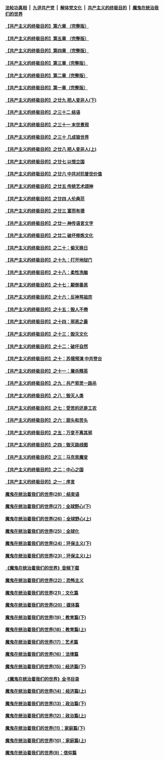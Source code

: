 ####  [法轮功真相](../../../../basic/blob/master/README.md?t=10020139) &nbsp;|&nbsp; [九评共产党](../../../../9ping.md/blob/master/README.md?t=10020139) &nbsp;|&nbsp; [解体党文化](../../../../jtdwh.md/blob/master/README.md?t=10020139)  &nbsp;|&nbsp; [共产主义的终极目的](../../../../gczydzjmd.md/blob/master/README.md?t=10020139) &nbsp;|&nbsp; [魔鬼在统治我们的世界](../../../../mgztzwmdsj.md/blob/master/README.md?t=10020139) 

#### [【共产主义的终极目的】第六章 （完整版）](../pages/nsc422/n11428913.md?t=10020139) 

#### [【共产主义的终极目的】第五章 （完整版）](../pages/nsc422/n11428912.md?t=10020139) 

#### [【共产主义的终极目的】第四章 （完整版）](../pages/nsc422/n11428907.md?t=10020139) 

#### [【共产主义的终极目的】第三章（完整版）](../pages/nsc422/n11428848.md?t=10020139) 

#### [【共产主义的终极目的】第二章（完整版）](../pages/nsc422/n11428831.md?t=10020139) 

#### [【共产主义的终极目的】第一章（完整版）](../pages/nsc422/n11417651.md?t=10020139) 

#### [【共产主义的终极目的】之廿九 把人变非人(下)](../pages/nsc422/n11344140.md?t=10020139) 

#### [【共产主义的终极目的】之三十二 结语](../pages/nsc422/n11360535.md?t=10020139) 

#### [【共产主义的终极目的】之三十一 末世景观](../pages/nsc422/n11351129.md?t=10020139) 

#### [【共产主义的终极目的】之三十 几成狼世界](../pages/nsc422/n11348280.md?t=10020139) 

#### [【共产主义的终极目的】之廿八 把人变非人(上)](../pages/nsc422/n11340492.md?t=10020139) 

#### [【共产主义的终极目的】之廿七 以恨立国](../pages/nsc422/n11336944.md?t=10020139) 

#### [【共产主义的终极目的】之廿六 中共对抗普世价值](../pages/nsc422/n11324785.md?t=10020139) 

#### [【共产主义的终极目的】之廿五 传统艺术颂神](../pages/nsc422/n11296396.md?t=10020139) 

#### [【共产主义的终极目的】之廿四 人伦典范](../pages/nsc422/n11296397.md?t=10020139) 

#### [【共产主义的终极目的】之廿三 富而有德](../pages/nsc422/n11283598.md?t=10020139) 

#### [【共产主义的终极目的】之廿一 神传语言文字](../pages/nsc422/n11263265.md?t=10020139) 

#### [【共产主义的终极目的】之廿二 破坏修炼文化](../pages/nsc422/n11245728.md?t=10020139) 

#### [【共产主义的终极目的】之二十：偷天换日](../pages/nsc422/n11238846.md?t=10020139) 

#### [【共产主义的终极目的】之十九：打开地狱门](../pages/nsc422/n11206376.md?t=10020139) 

#### [【共产主义的终极目的】之十八：柔性洗脑](../pages/nsc422/n11199994.md?t=10020139) 

#### [【共产主义的终极目的】之十七：颠倒善恶](../pages/nsc422/n11179782.md?t=10020139) 

#### [【共产主义的终极目的】之十六：反神骂祖宗](../pages/nsc422/n11166798.md?t=10020139) 

#### [【共产主义的终极目的】之十五：毁人不倦](../pages/nsc422/n11166792.md?t=10020139) 

#### [【共产主义的终极目的】之十四：邪恶之最](../pages/nsc422/n11150249.md?t=10020139) 

#### [【共产主义的终极目的】之十三：毁灭文化](../pages/nsc422/n11135227.md?t=10020139) 

#### [【共产主义的终极目的】之十二：破坏自然](../pages/nsc422/n11135214.md?t=10020139) 

#### [【共产主义的终极目的】之十：苏俄预演 中共登台](../pages/nsc422/n11118424.md?t=10020139) 

#### [【共产主义的终极目的】之十一：屠杀精英](../pages/nsc422/n11118442.md?t=10020139) 

#### [【共产主义的终极目的】之九：共产邪灵一路杀](../pages/nsc422/n11114139.md?t=10020139) 

#### [【共产主义的终极目的】之八：毁灭人类](../pages/nsc422/n11108503.md?t=10020139) 

#### [【共产主义的终极目的】之七：受苦的还是工农](../pages/nsc422/n11101809.md?t=10020139) 

#### [【共产主义的终极目的】之六：甜头和苦头](../pages/nsc422/n11096971.md?t=10020139) 

#### [【共产主义的终极目的】之五：万变不离其邪](../pages/nsc422/n11091285.md?t=10020139) 

#### [【共产主义的终极目的】之四：毁灭路线图](../pages/nsc422/n11086284.md?t=10020139) 

#### [【共产主义的终极目的】之三：马克思魔变](../pages/nsc422/n11061941.md?t=10020139) 

#### [【共产主义的终极目的】之二：中心之国](../pages/nsc422/n11047728.md?t=10020139) 

#### [【共产主义的终极目的】之一：序言](../pages/nsc422/n11086077.md?t=10020139) 

#### [魔鬼在统治着我们的世界(28)：结束语](../pages/nsc422/n10936246.md?t=10020139) 

#### [魔鬼在统治着我们的世界(27)：全球野心(下)](../pages/nsc422/n10928319.md?t=10020139) 

#### [魔鬼在统治着我们的世界(26)：全球野心(上)](../pages/nsc422/n10900318.md?t=10020139) 

#### [魔鬼在统治着我们的世界(25)：全球化](../pages/nsc422/n10788205.md?t=10020139) 

#### [魔鬼在统治着我们的世界(24)：环保主义(下)](../pages/nsc422/n10695307.md?t=10020139) 

#### [魔鬼在统治着我们的世界(23)：环保主义(上)](../pages/nsc422/n10688613.md?t=10020139) 

#### [《魔鬼在统治着我们的世界》音频下载](../pages/nsc422/n10635553.md?t=10020139) 

#### [魔鬼在统治着我们的世界(22)：恐怖主义](../pages/nsc422/n10614727.md?t=10020139) 

#### [魔鬼在统治着我们的世界(21)：文化篇](../pages/nsc422/n10597706.md?t=10020139) 

#### [魔鬼在统治着我们的世界(20)：媒体篇](../pages/nsc422/n10586579.md?t=10020139) 

#### [魔鬼在统治着我们的世界(19)：教育篇(下)](../pages/nsc422/n10564808.md?t=10020139) 

#### [魔鬼在统治着我们的世界(18)：教育篇(上)](../pages/nsc422/n10526970.md?t=10020139) 

#### [魔鬼在统治着我们的世界(17)：艺术篇](../pages/nsc422/n10499093.md?t=10020139) 

#### [魔鬼在统治着我们的世界(16)：法律篇](../pages/nsc422/n10485969.md?t=10020139) 

#### [魔鬼在统治着我们的世界(15)：经济篇(下)](../pages/nsc422/n10469975.md?t=10020139) 

#### [《魔鬼在统治着我们的世界》全书目录](../pages/nsc422/n10464261.md?t=10020139) 

#### [魔鬼在统治着我们的世界(14)：经济篇(上)](../pages/nsc422/n10457370.md?t=10020139) 

#### [魔鬼在统治着我们的世界(13)：政治篇(下)](../pages/nsc422/n10448270.md?t=10020139) 

#### [魔鬼在统治着我们的世界(12)：政治篇(上)](../pages/nsc422/n10444576.md?t=10020139) 

#### [魔鬼在统治着我们的世界(11)：家庭篇(下)](../pages/nsc422/n10440961.md?t=10020139) 

#### [魔鬼在统治着我们的世界(10)：家庭篇(上)](../pages/nsc422/n10435448.md?t=10020139) 

#### [魔鬼在统治着我们的世界(9)：信仰篇](../pages/nsc422/n10432159.md?t=10020139) 

